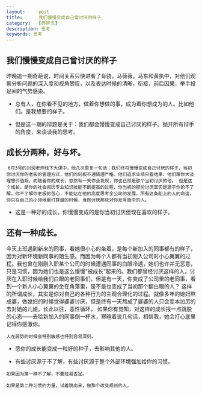 ```yaml
---
layout:     post
title:      我们慢慢变成自己曾讨厌的样子
category:   [碎碎念]
description: 思考
keywords: 思考
---
```


## 我们慢慢变成自己曾讨厌的样子

   昨晚追一期奇葩说，时间关系只快进看了肖骁，马薇薇，马东和黄执中，对他们观察分析问题的深入度和视角赞叹，以及表达时候的清晰，衔接，前后因果，举手投足间的气势感染。﻿

   * 总有人，在你看不见的地方，做着你想做的事，成为着你想成为的人。比如他们。是我想要的样子。﻿

   * 但是这一期的辩题是关于：我们都会慢慢变成自己讨厌的样子。﻿抛开所有辩手的角度，来谈谈我的思考。﻿

## 成长分两种，好与坏。﻿
﻿
    ```
    6月3号的刘润老师线下大课中，他几次重复一句话：我们终将慢慢变成自己讨厌的样子，当初你讨厌你的老板的管理方式，他们的刻板不通情理严格、他们追求业绩只看结果、他们跟你大谈理想价值观，而随着你的成长，忽然有一天你会发现，你也已然是那个当初讨厌的他。﻿
    但是这个成长，是你的社会阅历专业知识技能不断提高的过程，你当初的那份讨厌其实是源于你的不了解，你不了解你老板的苦心，不能站在他的高度思考全公司的发展，所有这条船上的人的命运，你只在自己的小领地里打算盘的时候，当然讨厌那些对你发号施令的人。﻿
    ```

   * 这是一种好的成长。你慢慢变成的是你当初讨厌但现在喜欢的样子。﻿


## 还有一种成长。﻿

   今天上班遇到新来的同事，看她很小心的坐着，是每个新加入的同事都有的样子，因为对新环境新同事的陌生感。而因为每个人都有当初刚入公司时小心翼翼的过程。我也曾在刚刚入职某个公司的时候遭遇同事的白眼冷遇，她们也许并无恶意，只是习惯，因为她们也是这么慢慢“被成长”起来的。我们都曾经讨厌这样的人，讨厌在入职时候给我们白眼的老同事们，但是有一天，你变成了公司里的老同事，看到一个新人小心翼翼的坐在角落里，是不是也变成了当初那个翻白眼的人？﻿
这样的所谓成长，其实是你对自己的各种行为的主观合理化的过程。就像多年的媳妇熬成婆，做媳妇的时候觉得婆婆讨厌，但是终有一天熬成了婆婆的人只会变本加厉的去对她的儿媳。长此以往，恶性循环。﻿
如果你有觉知，对这样的成长报一点跳脱的心态——去给新加入的同事倒一杯水，寒暄着说几句话，相信我，她会打心底里记得你感激你。﻿

    人在弱势的时候会特别敏感也特别容易深刻。﻿

   * 愿你的成长能变成一粒好的种子，去影响其他的人。﻿
﻿

   * 有些讨厌源于不了解，有些讨厌源于整个外部环境强加给你的习惯。﻿

    如果因为第一种不了解，不要轻易否定。﻿

    如果是第二种习惯的力量，试着跳出来，做那个改变规则的人。﻿

